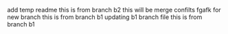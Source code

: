 add temp readme
this is from branch b2
this will be merge confilts fgafk
for new branch
this is from branch b1
updating b1 branch file
this is from branch b1
